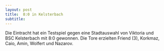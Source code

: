 ```yaml
---
layout: post
title:  8:0 in Kelsterbach
subtitle:  
---
```


Die Eintracht hat ein Testspiel gegen eine Stadtauswahl von Viktoria und BSC Kelsterbach mit 8:0 gewonnen. Die Tore erzielten Friend (3), Korkmaz, Caio, Amin, Wolfert und Nazarov.


